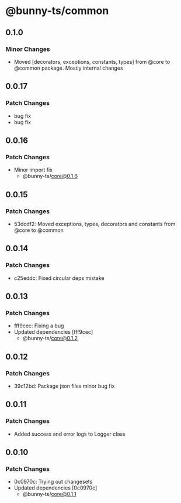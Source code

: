 # @bunny-ts/common

## 0.1.0

### Minor Changes

- Moved [decorators, exceptions, constants, types] from @core to @common package. Mostly internal changes

## 0.0.17

### Patch Changes

- bug fix
- bug fix

## 0.0.16

### Patch Changes

- Minor import fix
  - @bunny-ts/core@0.1.6

## 0.0.15

### Patch Changes

- 53dcdf2: Moved exceptions, types, decorators and constants from @core to @common

## 0.0.14

### Patch Changes

- c25eddc: Fixed circular deps mistake

## 0.0.13

### Patch Changes

- fff9cec: Fixing a bug
- Updated dependencies [fff9cec]
  - @bunny-ts/core@0.1.2

## 0.0.12

### Patch Changes

- 39c12bd: Package json files minor bug fix

## 0.0.11

### Patch Changes

- Added success and error logs to Logger class

## 0.0.10

### Patch Changes

- 0c0970c: Trying out changesets
- Updated dependencies [0c0970c]
  - @bunny-ts/core@0.1.1
